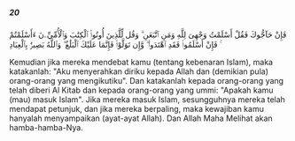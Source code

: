 ##### 20

<span class="ayah">فَإِنْ حَآجُّوكَ فَقُلْ أَسْلَمْتُ وَجْهِىَ لِلَّهِ وَمَنِ ٱتَّبَعَنِ ۗ وَقُل لِّلَّذِينَ أُوتُوا۟ ٱلْكِتَٰبَ وَٱلْأُمِّيِّۦنَ ءَأَسْلَمْتُمْ ۚ فَإِنْ أَسْلَمُوا۟ فَقَدِ ٱهْتَدَوا۟ ۖ وَّإِن تَوَلَّوْا۟ فَإِنَّمَا عَلَيْكَ ٱلْبَلَٰغُ ۗ وَٱللَّهُ بَصِيرٌۢ بِٱلْعِبَادِ</span>

<span class="ayah_translation">Kemudian jika mereka mendebat kamu (tentang kebenaran Islam), maka katakanlah: "Aku menyerahkan diriku kepada Allah dan (demikian pula) orang-orang yang mengikutiku". Dan katakanlah kepada orang-orang yang telah diberi Al Kitab dan kepada orang-orang yang ummi: "Apakah kamu (mau) masuk Islam". Jika mereka masuk Islam, sesungguhnya mereka telah mendapat petunjuk, dan jika mereka berpaling, maka kewajiban kamu hanyalah menyampaikan (ayat-ayat Allah). Dan Allah Maha Melihat akan hamba-hamba-Nya.</span>
